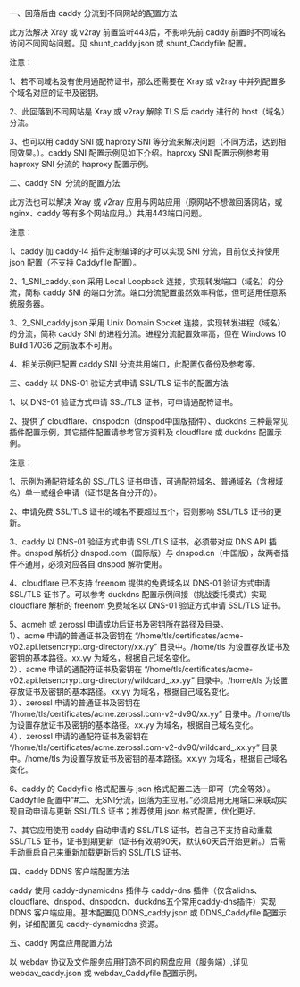 一、回落后由 caddy 分流到不同网站的配置方法

此方法解决 Xray 或 v2ray 前置监听443后，不影响先前 caddy 前置时不同域名访问不同网站问题。见 shunt_caddy.json 或 shunt_Caddyfile 配置。

注意：

1、若不同域名没有使用通配符证书，那么还需要在 Xray 或 v2ray 中并列配置多个域名对应的证书及密钥。

2、此回落到不同网站是 Xray 或 v2ray 解除 TLS 后 caddy 进行的 host（域名）分流。

3、也可以用 caddy SNI 或 haproxy SNI 等分流来解决问题（不同方法，达到相同效果。）。caddy SNI 配置示例见如下介绍。haproxy SNI 配置示例参考用 haproxy SNI 分流的 haproxy 配置示例。

二、caddy SNI 分流的配置方法

此方法也可以解决 Xray 或 v2ray 应用与网站应用（原网站不想做回落网站，或 nginx、caddy 等有多个网站应用。）共用443端口问题。

注意：

1、caddy 加 caddy-l4 插件定制编译的才可以实现 SNI 分流，目前仅支持使用 json 配置（不支持 Caddyfile 配置）。

2、1_SNI_caddy.json 采用 Local Loopback 连接，实现转发端口（域名）的分流，简称 caddy SNI 的端口分流。端口分流配置虽然效率稍低，但可适用任意系统服务器。

3、2_SNI_caddy.json 采用 Unix Domain Socket 连接，实现转发进程（域名）的分流，简称 caddy SNI 的进程分流。进程分流配置效率高，但在 Windows 10 Build 17036 之前版本不可用。

4、相关示例已配置 caddy SNI 分流共用端口，此配置仅备份及参考等。

三、caddy 以 DNS-01 验证方式申请 SSL/TLS 证书的配置方法

1、以 DNS-01 验证方式申请 SSL/TLS 证书，可申请通配符证书。

2、提供了 cloudflare、dnspodcn（dnspod中国版插件）、duckdns 三种最常见插件配置示例，其它插件配置请参考官方资料及 cloudflare 或 duckdns 配置示例。

注意：

1、示例为通配符域名的 SSL/TLS 证书申请，可通配符域名、普通域名（含根域名）单一或组合申请（证书是各自分开的）。

2、申请免费 SSL/TLS 证书的域名不要超过五个，否则影响 SSL/TLS 证书的更新。

3、caddy 以 DNS-01 验证方式申请 SSL/TLS 证书，必须带对应 DNS API 插件。dnspod 解析分 dnspod.com（国际版）与 dnspod.cn（中国版），故两者插件不通用，必须对应各自 dnspod 解析使用。

4、cloudflare 已不支持 freenom 提供的免费域名以 DNS-01 验证方式申请 SSL/TLS 证书了。可以参考 duckdns 配置示例间接（挑战委托模式）实现 cloudflare 解析的 freenom 免费域名以 DNS-01 验证方式申请 SSL/TLS 证书。

5、acmeh 或 zerossl 申请成功后证书及密钥所在路径及目录。  
1）、acme 申请的普通证书及密钥在 “/home/tls/certificates/acme-v02.api.letsencrypt.org-directory/xx.yy” 目录中。/home/tls 为设置存放证书及密钥的基本路径。xx.yy 为域名，根据自己域名变化。  
2）、acme 申请的通配符证书及密钥在 “/home/tls/certificates/acme-v02.api.letsencrypt.org-directory/wildcard_.xx.yy” 目录中。/home/tls 为设置存放证书及密钥的基本路径。xx.yy 为域名，根据自己域名变化。  
3）、zerossl 申请的普通证书及密钥在 “/home/tls/certificates/acme.zerossl.com-v2-dv90/xx.yy” 目录中。/home/tls 为设置存放证书及密钥的基本路径。xx.yy 为域名，根据自己域名变化。  
4）、zerossl 申请的通配符证书及密钥在 “/home/tls/certificates/acme.zerossl.com-v2-dv90/wildcard_.xx.yy” 目录中。/home/tls 为设置存放证书及密钥的基本路径。xx.yy 为域名，根据自己域名变化。

6、caddy 的 Caddyfile 格式配置与 json 格式配置二选一即可（完全等效）。Caddyfile 配置中“#二、无SNI分流，回落为主应用。”必须启用无用端口来联动实现自动申请与更新 SSL/TLS 证书；推荐使用 json 格式配置，优化更好。

7、其它应用使用 caddy 自动申请的 SSL/TLS 证书，若自己不支持自动重载 SSL/TLS 证书，证书到期更新（证书有效期90天，默认60天后开始更新。）后需手动重启自己来重新加载更新后的 SSL/TLS 证书。

四、caddy DDNS 客户端配置方法

caddy 使用 caddy-dynamicdns 插件与 caddy-dns 插件（仅含alidns、cloudflare、dnspod、dnspodcn、duckdns五个常用caddy-dns插件）实现 DDNS 客户端应用。基本配置见 DDNS_caddy.json 或 DDNS_Caddyfile 配置示例，详细配置见 caddy-dynamicdns 资源。

五、caddy 网盘应用配置方法

以 webdav 协议及文件服务应用打造不同的网盘应用（服务端）,详见 webdav_caddy.json 或 webdav_Caddyfile 配置示例。
